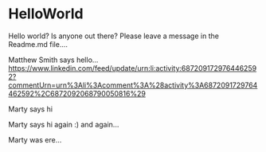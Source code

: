 # HelloWorld
Hello world? Is anyone out there? Please leave a message in the Readme.md file....

Matthew Smith says hello...
https://www.linkedin.com/feed/update/urn:li:activity:6872091729764462592?commentUrn=urn%3Ali%3Acomment%3A%28activity%3A6872091729764462592%2C6872092068790050816%29

Marty says hi

Marty says hi again :) and again...

Marty was ere...